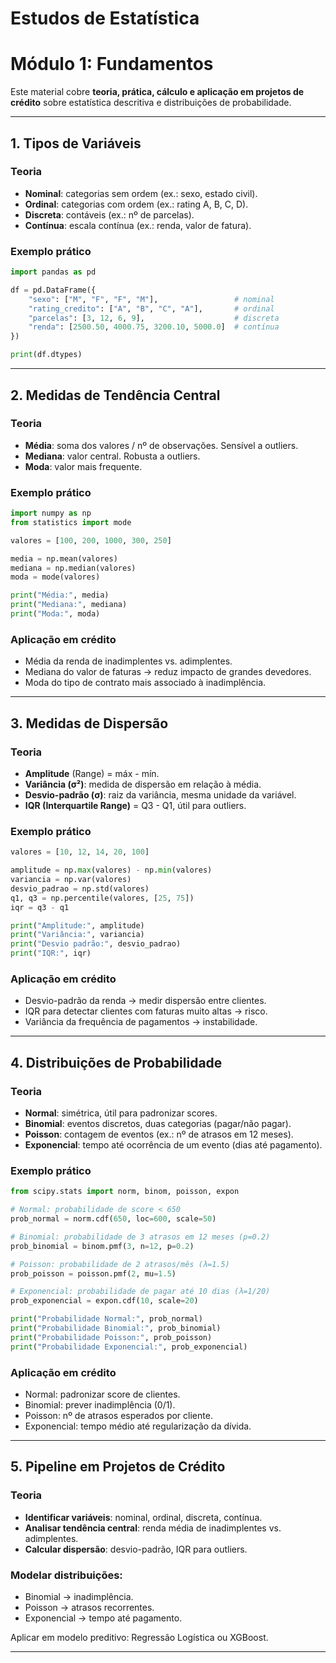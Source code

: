 # Estudos de Estatística

# Módulo 1: Fundamentos

Este material cobre **teoria, prática, cálculo e aplicação em projetos de crédito** sobre estatística descritiva e distribuições de probabilidade.  

---

## 1. Tipos de Variáveis  

### Teoria
- **Nominal**: categorias sem ordem (ex.: sexo, estado civil).  
- **Ordinal**: categorias com ordem (ex.: rating A, B, C, D).  
- **Discreta**: contáveis (ex.: nº de parcelas).  
- **Contínua**: escala contínua (ex.: renda, valor de fatura).  

### Exemplo prático
```python
import pandas as pd

df = pd.DataFrame({
    "sexo": ["M", "F", "F", "M"],                 # nominal
    "rating_credito": ["A", "B", "C", "A"],       # ordinal
    "parcelas": [3, 12, 6, 9],                    # discreta
    "renda": [2500.50, 4000.75, 3200.10, 5000.0]  # contínua
})

print(df.dtypes)
```
---
## 2. Medidas de Tendência Central

### Teoria
- **Média**: soma dos valores / nº de observações. Sensível a outliers.
- **Mediana**: valor central. Robusta a outliers.
- **Moda**: valor mais frequente.

### Exemplo prático
```python
import numpy as np
from statistics import mode

valores = [100, 200, 1000, 300, 250]

media = np.mean(valores)
mediana = np.median(valores)
moda = mode(valores)

print("Média:", media)
print("Mediana:", mediana)
print("Moda:", moda)
```

### Aplicação em crédito
- Média da renda de inadimplentes vs. adimplentes.
- Mediana do valor de faturas → reduz impacto de grandes devedores.
- Moda do tipo de contrato mais associado à inadimplência.

---
## 3. Medidas de Dispersão

### Teoria
- **Amplitude** (Range) = máx - mín.
- **Variância (σ²)**: medida de dispersão em relação à média.
- **Desvio-padrão (σ)**: raiz da variância, mesma unidade da variável.
- **IQR (Interquartile Range)** = Q3 - Q1, útil para outliers.

### Exemplo prático
```python
valores = [10, 12, 14, 20, 100]

amplitude = np.max(valores) - np.min(valores)
variancia = np.var(valores)
desvio_padrao = np.std(valores)
q1, q3 = np.percentile(valores, [25, 75])
iqr = q3 - q1

print("Amplitude:", amplitude)
print("Variância:", variancia)
print("Desvio padrão:", desvio_padrao)
print("IQR:", iqr)
```

### Aplicação em crédito

- Desvio-padrão da renda → medir dispersão entre clientes.
- IQR para detectar clientes com faturas muito altas → risco.
- Variância da frequência de pagamentos → instabilidade.

---
## 4. Distribuições de Probabilidade

### Teoria
- **Normal**: simétrica, útil para padronizar scores.
- **Binomial**: eventos discretos, duas categorias (pagar/não pagar).
- **Poisson**: contagem de eventos (ex.: nº de atrasos em 12 meses).
- **Exponencial**: tempo até ocorrência de um evento (dias até pagamento).

### Exemplo prático
```python
from scipy.stats import norm, binom, poisson, expon

# Normal: probabilidade de score < 650
prob_normal = norm.cdf(650, loc=600, scale=50)

# Binomial: probabilidade de 3 atrasos em 12 meses (p=0.2)
prob_binomial = binom.pmf(3, n=12, p=0.2)

# Poisson: probabilidade de 2 atrasos/mês (λ=1.5)
prob_poisson = poisson.pmf(2, mu=1.5)

# Exponencial: probabilidade de pagar até 10 dias (λ=1/20)
prob_exponencial = expon.cdf(10, scale=20)

print("Probabilidade Normal:", prob_normal)
print("Probabilidade Binomial:", prob_binomial)
print("Probabilidade Poisson:", prob_poisson)
print("Probabilidade Exponencial:", prob_exponencial)
```

### Aplicação em crédito

- Normal: padronizar score de clientes.
- Binomial: prever inadimplência (0/1).
- Poisson: nº de atrasos esperados por cliente.
- Exponencial: tempo médio até regularização da dívida.

---

## 5. Pipeline em Projetos de Crédito

### Teoria
- **Identificar variáveis**: nominal, ordinal, discreta, contínua.
- **Analisar tendência central**: renda média de inadimplentes vs. adimplentes.
- **Calcular dispersão**: desvio-padrão, IQR para outliers.

### Modelar distribuições:
- Binomial → inadimplência.
- Poisson → atrasos recorrentes.
- Exponencial → tempo até pagamento.

Aplicar em modelo preditivo: Regressão Logística ou XGBoost.

---
